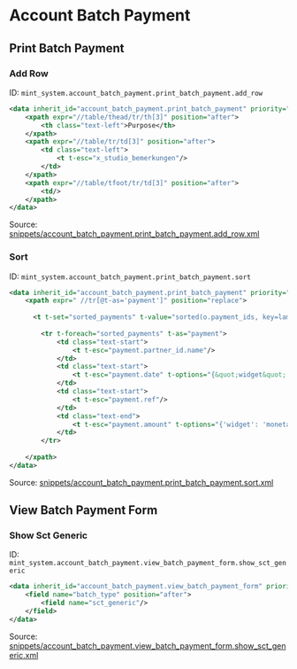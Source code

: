 # Account Batch Payment
## Print Batch Payment  
### Add Row  
ID: `mint_system.account_batch_payment.print_batch_payment.add_row`  
```xml
<data inherit_id="account_batch_payment.print_batch_payment" priority="50">
    <xpath expr="//table/thead/tr/th[3]" position="after">
        <th class="text-left">Purpose</th>
    </xpath>
    <xpath expr="//table/tr/td[3]" position="after">
        <td class="text-left">
            <t t-esc="x_studio_bemerkungen"/>
        </td>
    </xpath>
    <xpath expr="//table/tfoot/tr/td[3]" position="after">
        <td/>
    </xpath>
</data>

```
Source: [snippets/account_batch_payment.print_batch_payment.add_row.xml](https://github.com/Mint-System/Odoo-Build/tree/main/snippets/account_batch_payment.print_batch_payment.add_row.xml)

### Sort  
ID: `mint_system.account_batch_payment.print_batch_payment.sort`  
```xml
<data inherit_id="account_batch_payment.print_batch_payment" priority="50">
    <xpath expr=" //tr[@t-as='payment']" position="replace">
      
      <t t-set="sorted_payments" t-value="sorted(o.payment_ids, key=lambda p: (p.partner_id.name or ''))"/>
      
        <tr t-foreach="sorted_payments" t-as="payment">
            <td class="text-start">
                <t t-esc="payment.partner_id.name"/>
            </td>
            <td class="text-start">
                <t t-esc="payment.date" t-options="{&quot;widget&quot;: &quot;date&quot;}"/>
            </td>
            <td class="text-start">
                <t t-esc="payment.ref"/>
            </td>
            <td class="text-end">
                <t t-esc="payment.amount" t-options="{'widget': 'monetary', 'display_currency': payment.currency_id}"/>
            </td>
        </tr>
       
    </xpath>
</data>
```
Source: [snippets/account_batch_payment.print_batch_payment.sort.xml](https://github.com/Mint-System/Odoo-Build/tree/main/snippets/account_batch_payment.print_batch_payment.sort.xml)

## View Batch Payment Form  
### Show Sct Generic  
ID: `mint_system.account_batch_payment.view_batch_payment_form.show_sct_generic`  
```xml
<data inherit_id="account_batch_payment.view_batch_payment_form" priority="50">
    <field name="batch_type" position="after">
        <field name="sct_generic"/>
    </field>
</data>

```
Source: [snippets/account_batch_payment.view_batch_payment_form.show_sct_generic.xml](https://github.com/Mint-System/Odoo-Build/tree/main/snippets/account_batch_payment.view_batch_payment_form.show_sct_generic.xml)

